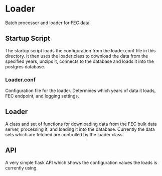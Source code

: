 # Loader
Batch processer and loader for FEC data.

## Startup Script
The startup script loads the configuration from the loader.conf file in this directory.  It then uses the loader class to download the data from the specified years, unzips it, connects to the database and loads it into the postgres database.

### Loader.conf
Configuration file for the loader.  Determines which years of data it loads, FEC endpoint, and logging settings. 

## Loader
A class and set of functions for downloading data from the FEC bulk data server, processing it, and loading it into the database.  Currently the data sets which are fetched are controlled by the loader class.

## API
A very simple flask API which shows the configuration values the loads is currently using.
